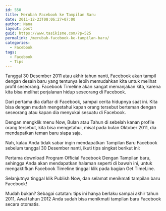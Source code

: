 ```yaml
---
id: 550
title: Merubah Facebook ke Tampilan Baru
date: 2011-12-23T08:06:27+07:00
author: Nana
layout: post
guid: https://www.tasikisme.com/?p=525
permalink: /merubah-facebook-ke-tampilan-baru/
categories:
  - Facebook
tags:
  - Facebook
  - Tips
---
```

Tanggal 30 Desember 2011 atau akhir tahun nanti, Facebook akan tampil dengan desain baru yang tentunya lebih memudahkan kita untuk melihat profil seseorang. Facebook Timeline akan sangat memanjakan kita, karena kita bisa melihat perjalanan hidup seseorang di Facebook.

Dari pertama dia daftar di Facebook, sampai cerita hidupnya saat ini. Kita bisa dengan mudah mengetahui kapan orang tersebut berteman dengan seseorang atau kapan dia menyukai sesuatu di Facebook.

Dengan mengklik menu Now, Bulan atau Tahun di sebelah kanan profile orang tersebut, kita bisa mengetahui, misal pada bulan Oktober 2011, dia mendapatkan teman baru siapa saja.

Nah, kalau Anda tidak sabar ingin mendapatkan Tampilan Baru Facebook sebelum tanggal 30 Desember nanti, ikuti tips singkat berikut ini:

Pertama download Program Official Facebook Dengan Tampilan baru, sehingga Anda akan mendapatkan halaman seperti di bawah ini, untuk mengaktifkan Facebook Timeline tinggal klik pada bagian Get TimeLine.

Selanjutnya tinggal klik Publish Now, dan selamat menikmati tampilan baru Facebook!

Mudah bukan? Sebagai catatan: tips ini hanya berlaku sampai akhir tahun 2011, Awal tahun 2012 Anda sudah bisa menikmati tampilan baru Facebook secara otomatis.